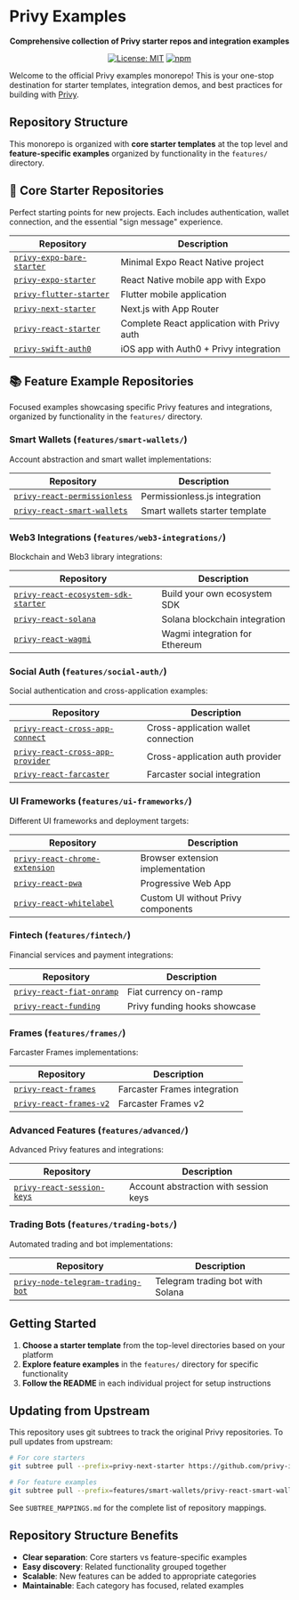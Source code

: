 # Privy Examples

<div align="center">

**Comprehensive collection of Privy starter repos and integration examples**

[![License: MIT](https://img.shields.io/badge/License-MIT-yellow.svg)](https://opensource.org/licenses/MIT)
[![npm](https://img.shields.io/npm/v/@privy-io/react-auth.svg)](https://www.npmjs.com/package/@privy-io/react-auth)

</div>

Welcome to the official Privy examples monorepo! This is your one-stop destination for starter templates, integration demos, and best practices for building with [Privy](https://privy.io).

## Repository Structure

This monorepo is organized with **core starter templates** at the top level and **feature-specific examples** organized by functionality in the `features/` directory.

## 🚀 Core Starter Repositories

Perfect starting points for new projects. Each includes authentication, wallet connection, and the essential "sign message" experience.

| Repository | Description |
|------------|-------------|
| [`privy-expo-bare-starter`](./privy-expo-bare-starter) | Minimal Expo React Native project |
| [`privy-expo-starter`](./privy-expo-starter) | React Native mobile app with Expo |
| [`privy-flutter-starter`](./privy-flutter-starter) | Flutter mobile application |
| [`privy-next-starter`](./privy-next-starter) | Next.js with App Router |
| [`privy-react-starter`](./privy-react-starter) | Complete React application with Privy auth |
| [`privy-swift-auth0`](./privy-swift-auth0) | iOS app with Auth0 + Privy integration |

## 📚 Feature Example Repositories

Focused examples showcasing specific Privy features and integrations, organized by functionality in the `features/` directory.

### Smart Wallets (`features/smart-wallets/`)
Account abstraction and smart wallet implementations:

| Repository | Description |
|------------|-------------|
| [`privy-react-permissionless`](./features/smart-wallets/privy-react-permissionless) | Permissionless.js integration |
| [`privy-react-smart-wallets`](./features/smart-wallets/privy-react-smart-wallets) | Smart wallets starter template |

### Web3 Integrations (`features/web3-integrations/`)
Blockchain and Web3 library integrations:

| Repository | Description |
|------------|-------------|
| [`privy-react-ecosystem-sdk-starter`](./features/web3-integrations/privy-react-ecosystem-sdk-starter) | Build your own ecosystem SDK |
| [`privy-react-solana`](./features/web3-integrations/privy-react-solana) | Solana blockchain integration |
| [`privy-react-wagmi`](./features/web3-integrations/privy-react-wagmi) | Wagmi integration for Ethereum |

### Social Auth (`features/social-auth/`)
Social authentication and cross-application examples:

| Repository | Description |
|------------|-------------|
| [`privy-react-cross-app-connect`](./features/social-auth/privy-react-cross-app-connect) | Cross-application wallet connection |
| [`privy-react-cross-app-provider`](./features/social-auth/privy-react-cross-app-provider) | Cross-application auth provider |
| [`privy-react-farcaster`](./features/social-auth/privy-react-farcaster) | Farcaster social integration |

### UI Frameworks (`features/ui-frameworks/`)
Different UI frameworks and deployment targets:

| Repository | Description |
|------------|-------------|
| [`privy-react-chrome-extension`](./features/ui-frameworks/privy-react-chrome-extension) | Browser extension implementation |
| [`privy-react-pwa`](./features/ui-frameworks/privy-react-pwa) | Progressive Web App |
| [`privy-react-whitelabel`](./features/ui-frameworks/privy-react-whitelabel) | Custom UI without Privy components |

### Fintech (`features/fintech/`)
Financial services and payment integrations:

| Repository | Description |
|------------|-------------|
| [`privy-react-fiat-onramp`](./features/fintech/privy-react-fiat-onramp) | Fiat currency on-ramp |
| [`privy-react-funding`](./features/fintech/privy-react-funding) | Privy funding hooks showcase |

### Frames (`features/frames/`)
Farcaster Frames implementations:

| Repository | Description |
|------------|-------------|
| [`privy-react-frames`](./features/frames/privy-react-frames) | Farcaster Frames integration |
| [`privy-react-frames-v2`](./features/frames/privy-react-frames-v2) | Farcaster Frames v2 |

### Advanced Features (`features/advanced/`)
Advanced Privy features and integrations:

| Repository | Description |
|------------|-------------|
| [`privy-react-session-keys`](./features/advanced/privy-react-session-keys) | Account abstraction with session keys |

### Trading Bots (`features/trading-bots/`)
Automated trading and bot implementations:

| Repository | Description |
|------------|-------------|
| [`privy-node-telegram-trading-bot`](./features/trading-bots/privy-node-telegram-trading-bot) | Telegram trading bot with Solana |

## Getting Started

1. **Choose a starter template** from the top-level directories based on your platform
2. **Explore feature examples** in the `features/` directory for specific functionality
3. **Follow the README** in each individual project for setup instructions

## Updating from Upstream

This repository uses git subtrees to track the original Privy repositories. To pull updates from upstream:

```bash
# For core starters
git subtree pull --prefix=privy-next-starter https://github.com/privy-io/create-next-app app-router --squash

# For feature examples  
git subtree pull --prefix=features/smart-wallets/privy-react-smart-wallets https://github.com/privy-io/smart-wallets-starter main --squash
```

See `SUBTREE_MAPPINGS.md` for the complete list of repository mappings.

## Repository Structure Benefits

- **Clear separation**: Core starters vs feature-specific examples
- **Easy discovery**: Related functionality grouped together
- **Scalable**: New features can be added to appropriate categories
- **Maintainable**: Each category has focused, related examples